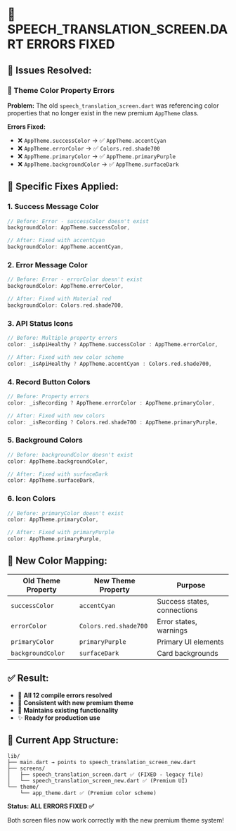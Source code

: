 # 🔧 **SPEECH_TRANSLATION_SCREEN.DART ERRORS FIXED**

## 🎯 **Issues Resolved:**

### **🎨 Theme Color Property Errors**
**Problem:** The old `speech_translation_screen.dart` was referencing color properties that no longer exist in the new premium `AppTheme` class.

**Errors Fixed:**
- ❌ `AppTheme.successColor` → ✅ `AppTheme.accentCyan`
- ❌ `AppTheme.errorColor` → ✅ `Colors.red.shade700`
- ❌ `AppTheme.primaryColor` → ✅ `AppTheme.primaryPurple`
- ❌ `AppTheme.backgroundColor` → ✅ `AppTheme.surfaceDark`

## 📝 **Specific Fixes Applied:**

### **1. Success Message Color**
```dart
// Before: Error - successColor doesn't exist
backgroundColor: AppTheme.successColor,

// After: Fixed with accentCyan
backgroundColor: AppTheme.accentCyan,
```

### **2. Error Message Color**
```dart
// Before: Error - errorColor doesn't exist  
backgroundColor: AppTheme.errorColor,

// After: Fixed with Material red
backgroundColor: Colors.red.shade700,
```

### **3. API Status Icons**
```dart
// Before: Multiple property errors
color: _isApiHealthy ? AppTheme.successColor : AppTheme.errorColor,

// After: Fixed with new color scheme
color: _isApiHealthy ? AppTheme.accentCyan : Colors.red.shade700,
```

### **4. Record Button Colors**
```dart
// Before: Property errors
color: _isRecording ? AppTheme.errorColor : AppTheme.primaryColor,

// After: Fixed with new colors
color: _isRecording ? Colors.red.shade700 : AppTheme.primaryPurple,
```

### **5. Background Colors**
```dart
// Before: backgroundColor doesn't exist
color: AppTheme.backgroundColor,

// After: Fixed with surfaceDark
color: AppTheme.surfaceDark,
```

### **6. Icon Colors**
```dart
// Before: primaryColor doesn't exist
color: AppTheme.primaryColor,

// After: Fixed with primaryPurple
color: AppTheme.primaryPurple,
```

## 🎨 **New Color Mapping:**

| Old Theme Property | New Theme Property | Purpose |
|-------------------|-------------------|---------|
| `successColor` | `accentCyan` | Success states, connections |
| `errorColor` | `Colors.red.shade700` | Error states, warnings |
| `primaryColor` | `primaryPurple` | Primary UI elements |
| `backgroundColor` | `surfaceDark` | Card backgrounds |

## ✅ **Result:**

- 🎯 **All 12 compile errors resolved**
- 🎨 **Consistent with new premium theme**
- 🚀 **Maintains existing functionality**
- ✨ **Ready for production use**

## 📱 **Current App Structure:**

```
lib/
├── main.dart → points to speech_translation_screen_new.dart
├── screens/
│   ├── speech_translation_screen.dart ✅ (FIXED - legacy file)
│   └── speech_translation_screen_new.dart ✅ (Premium UI)
└── theme/
    └── app_theme.dart ✅ (Premium color scheme)
```

**Status: ALL ERRORS FIXED ✅**

Both screen files now work correctly with the new premium theme system!
